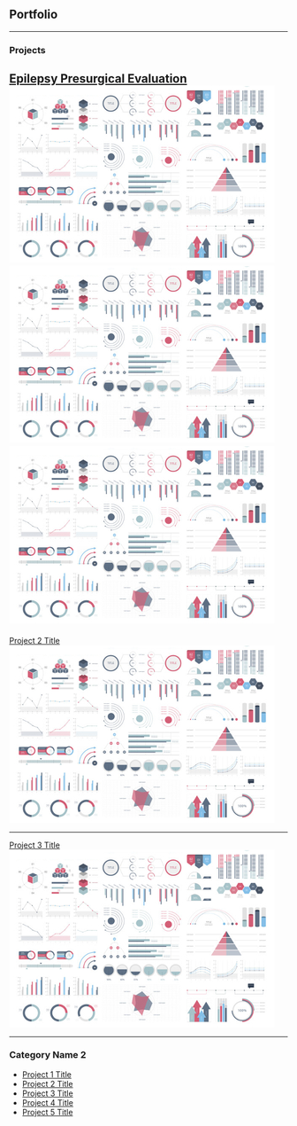 ## Portfolio

---

### Projects

[Epilepsy Presurgical Evaluation](/sample_page)
<img src="images/dummy_thumbnail.jpg?raw=true"/>
![alt-text-1](images/dummy_thumbnail.jpg "title-1") ![alt-text-2](images/dummy_thumbnail.jpg "title-2")
---
[Project 2 Title](/pdf/sample_presentation.pdf)
<img src="images/dummy_thumbnail.jpg?raw=true"/>

---
[Project 3 Title](http://example.com/)
<img src="images/dummy_thumbnail.jpg?raw=true"/>

---

### Category Name 2

- [Project 1 Title](http://example.com/)
- [Project 2 Title](http://example.com/)
- [Project 3 Title](http://example.com/)
- [Project 4 Title](http://example.com/)
- [Project 5 Title](http://example.com/)
